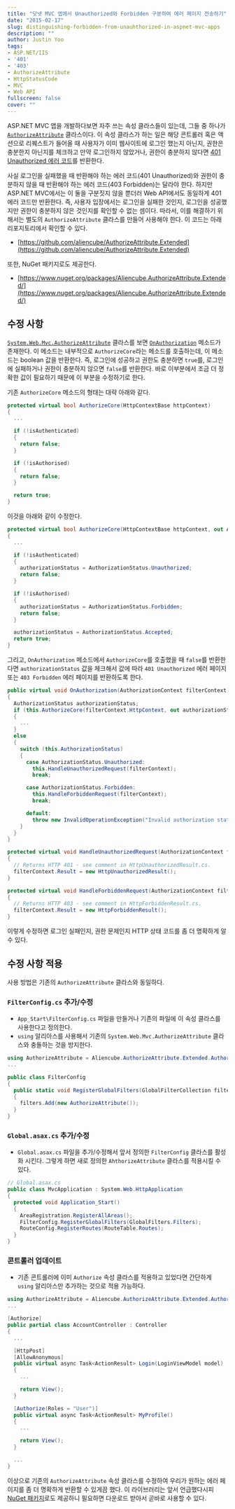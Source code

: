 ```yaml
---
title: "닷넷 MVC 앱에서 Unauthorized와 Forbidden 구분하여 에러 페이지 전송하기"
date: "2015-02-17"
slug: distinguishing-forbidden-from-unauhthorized-in-aspnet-mvc-apps
description: ""
author: Justin Yoo
tags:
- ASP.NET/IIS
- '401'
- '403'
- AuthorizeAttribute
- HttpStatusCode
- MVC
- Web API
fullscreen: false
cover: ""
---
```


ASP.NET MVC 앱을 개발하다보면 자주 쓰는 속성 클라스들이 있는데, 그들 중 하나가 [`AuthorizeAttribute`](https://msdn.microsoft.com/en-us/library/system.web.mvc.authorizeattribute(v=vs.118).aspx) 클라스이다. 이 속성 클라스가 하는 일은 해당 콘트롤러 혹은 액션으로 리퀘스트가 들어올 때 사용자가 이미 웹사이트에 로그인 했는지 아닌지, 권한은 충분한지 아닌지를 체크하고 만약 로그인하지 않았거나, 권한이 충분하지 않다면 [401 Unauthorized 에러 코드](http://ko.wikipedia.org/wiki/HTTP_%EC%83%81%ED%83%9C_%EC%BD%94%EB%93%9C)를 반환한다.

사실 로그인을 실패했을 때 반환해야 하는 에러 코드(401 Unauthorized)와 권한이 충분하지 않을 때 반환해야 하는 에러 코드(403 Forbidden)는 달라야 한다. 하지만 ASP.NET MVC에서는 이 둘을 구분짓지 않을 뿐더러 Web API에서도 동일하게 401 에러 코드만 반환한다. 즉, 사용자 입장에서는 로그인을 실패한 것인지, 로그인을 성공했지만 권한이 충분하지 않은 것인지를 확인할 수 없는 셈이다. 따라서, 이를 해결하기 위해서는 별도의 `AuthorizeAttribute` 클라스를 만들어 사용해야 한다. 이 코드는 아래 리포지토리에서 확인할 수 있다.

- [https://github.com/aliencube/AuthorizeAttribute.Extended](https://github.com/aliencube/AuthorizeAttribute.Extended)

또한, NuGet 패키지로도 제공한다.

- [https://www.nuget.org/packages/Aliencube.AuthorizeAttribute.Extended/](https://www.nuget.org/packages/Aliencube.AuthorizeAttribute.Extended/)

## 수정 사항

[`System.Web.Mvc.AuthorizeAttribute`](https://msdn.microsoft.com/en-us/library/system.web.mvc.authorizeattribute(v=vs.118).aspx) 클라스를 보면 [`OnAuthorization`](https://msdn.microsoft.com/en-us/library/system.web.mvc.authorizeattribute.onauthorization(v=vs.118).aspx) 메소드가 존재한다. 이 메소드는 내부적으로 `AuthorizeCore`라는 메소드를 호출하는데, 이 메소드는 boolean 값을 반환한다. 즉, 로그인에 성공하고 권한도 충분하면 `true`를, 로그인에 실패하거나 권한이 충분하지 않으면 `false`를 반환한다. 바로 이부분에서 조금 더 정확한 값이 필요하기 때문에 이 부분을 수정하기로 한다.

기존 `AuthorizeCore` 메소드의 형태는 대략 아래와 같다.

```csharp
protected virtual bool AuthorizeCore(HttpContextBase httpContext)
{
  ...

  if (!isAuthenticated)
  {
    return false;
  }

  if (!isAuthorised)
  {
    return false;
  }

  return true;
} 
```

이것을 아래와 같이 수정한다.

```csharp
protected virtual bool AuthorizeCore(HttpContextBase httpContext, out AuthorizationStatus authorizationStatus)
{
  ...

  if (!isAuthenticated)
  {
    authorizationStatus = AuthorizationStatus.Unauthorized;
    return false;
  }

  if (!isAuthorised)
  {
    authorizationStatus = AuthorizationStatus.Forbidden;
    return false;
  }

  authorizationStatus = AuthorizationStatus.Accepted;
  return true;
}
```

그리고, `OnAuthorization` 메소드에서 `AuthorizeCore`를 호출했을 때 `false`를 반환한다면 `authorizationStatus` 값을 체크해서 값에 따라 `401 Unauthorized` 에러 페이지 또는 `403 Forbidden` 에러 페이지를 반환하도록 한다.

```csharp
public virtual void OnAuthorization(AuthorizationContext filterContext)
{
  AuthorizationStatus authorizationStatus;
  if (this.AuthorizeCore(filterContext.HttpContext, out authorizationStatus))
  {
    ...
  }
  else
  {
    switch (this.AuthorizationStatus)
    {
      case AuthorizationStatus.Unauthorized:
        this.HandleUnauthorizedRequest(filterContext);
        break;

      case AuthorizationStatus.Forbidden:
        this.HandleForbiddenRequest(filterContext);
        break;

      default:
        throw new InvalidOperationException("Invalid authorization status");
    }
  }
}

protected virtual void HandleUnauthorizedRequest(AuthorizationContext filterContext)
{
  // Returns HTTP 401 - see comment in HttpUnauthorizedResult.cs.
  filterContext.Result = new HttpUnauthorizedResult();
}

protected virtual void HandleForbiddenRequest(AuthorizationContext filterContext)
{
  // Returns HTTP 403 - see comment in HttpForbiddenResult.cs.
  filterContext.Result = new HttpForbiddenResult();
}
```

이렇게 수정하면 로그인 실패인지, 권한 문제인지 HTTP 상태 코드를 좀 더 명확하게 알 수 있다.

## 수정 사항 적용

사용 방법은 기존의 `AuthorizeAttribute` 클라스와 동일하다.

### `FilterConfig.cs` 추가/수정

- `App_Start\FilterConfig.cs` 파일을 만들거나 기존의 파일에 이 속성 클라스를 사용한다고 정의한다.
- `using` 알리아스를 사용해서 기존의 `System.Web.Mvc.AuthorizeAttribute` 클라스와 충돌하는 것을 방지한다.

```csharp
using AuthorizeAttribute = Aliencube.AuthorizeAttribute.Extended.AuthorizeAttribute;
...

public class FilterConfig
{
  public static void RegisterGlobalFilters(GlobalFilterCollection filters)
  {
    filters.Add(new AuthorizeAttribute());
  }
}
```

### `Global.asax.cs` 추가/수정

- `Global.asax.cs` 파일을 추가/수정해서 앞서 정의한 `FilterConfig` 클라스를 활성화 시킨다. 그렇게 하면 새로 정의한 `AhthorizeAttribute` 클라스를 적용시킬 수 있다.

```csharp
// Global.asax.cs
public class MvcApplication : System.Web.HttpApplication
{
  protected void Application_Start()
  {
    AreaRegistration.RegisterAllAreas();
    FilterConfig.RegisterGlobalFilters(GlobalFilters.Filters);
    RouteConfig.RegisterRoutes(RouteTable.Routes);
  }
}
```

### 콘트롤러 업데이트

- 기존 콘트롤러에 이미 `Authorize` 속성 클라스를 적용하고 있었다면 간단하게 `using` 알리아스만 추가하는 것으로 적용 가능하다.

```csharp
using AuthorizeAttribute = Aliencube.AuthorizeAttribute.Extended.AuthorizeAttribute;
...

[Authorize]
public partial class AccountController : Controller
{
  ...

  [HttpPost]
  [AllowAnonymous]
  public virtual async Task<ActionResult> Login(LoginViewModel model)
  {
    ...

    return View();
  }

  [Authorize(Roles = "User")]
  public virtual async Task<ActionResult> MyProfile()
  {
    ...

    return View();
  }

  ...
}
```

이상으로 기존의 `AuthorizeAttribute` 속성 클라스를 수정하여 우리가 원하는 에러 페이지를 좀 더 명확하게 반환할 수 있게끔 했다. 이 라이브러리는 앞서 언급했다시피 [NuGet 패키지](https://www.nuget.org/packages/Aliencube.AuthorizeAttribute.Extended/)로도 제공하니 필요하면 다운로드 받아서 곧바로 사용할 수 있다.
